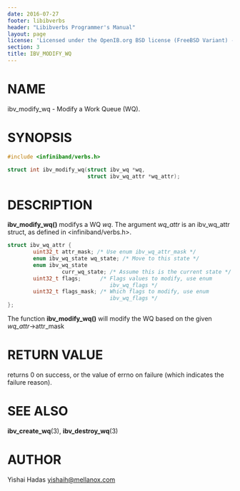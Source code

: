 ```yaml
---
date: 2016-07-27
footer: libibverbs
header: "Libibverbs Programmer's Manual"
layout: page
license: 'Licensed under the OpenIB.org BSD license (FreeBSD Variant) - See COPYING.md'
section: 3
title: IBV_MODIFY_WQ
---
```


# NAME

ibv_modify_wq - Modify a Work Queue (WQ).

# SYNOPSIS

```c
#include <infiniband/verbs.h>

struct int ibv_modify_wq(struct ibv_wq *wq,
                         struct ibv_wq_attr *wq_attr);
```

# DESCRIPTION

**ibv_modify_wq()** modifys a WQ *wq*. The argument *wq_attr* is an
ibv_wq_attr struct, as defined in <infiniband/verbs.h>.


```c
struct ibv_wq_attr {
        uint32_t attr_mask; /* Use enum ibv_wq_attr_mask */
        enum ibv_wq_state wq_state; /* Move to this state */
        enum ibv_wq_state
                 curr_wq_state; /* Assume this is the current state */
        uint32_t flags;      /* Flags values to modify, use enum
                                ibv_wq_flags */
        uint32_t flags_mask; /* Which flags to modify, use enum
                                ibv_wq_flags */
};
```


The function **ibv_modify_wq()** will modify the WQ based on the given
*wq_attr*->attr_mask

# RETURN VALUE

returns 0 on success, or the value of errno on failure (which indicates the
failure reason).

# SEE ALSO

**ibv_create_wq**(3),
**ibv_destroy_wq**(3)

# AUTHOR

Yishai Hadas <yishaih@mellanox.com>
